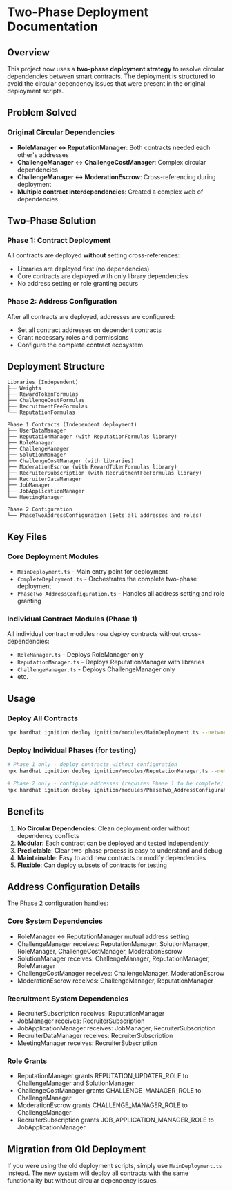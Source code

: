 # Two-Phase Deployment Documentation

## Overview

This project now uses a **two-phase deployment strategy** to resolve circular dependencies between smart contracts. The deployment is structured to avoid the circular dependency issues that were present in the original deployment scripts.

## Problem Solved

### Original Circular Dependencies
- **RoleManager ↔ ReputationManager**: Both contracts needed each other's addresses
- **ChallengeManager ↔ ChallengeCostManager**: Complex circular dependencies 
- **ChallengeManager ↔ ModerationEscrow**: Cross-referencing during deployment
- **Multiple contract interdependencies**: Created a complex web of dependencies

## Two-Phase Solution

### Phase 1: Contract Deployment
All contracts are deployed **without** setting cross-references:
- Libraries are deployed first (no dependencies)
- Core contracts are deployed with only library dependencies
- No address setting or role granting occurs

### Phase 2: Address Configuration
After all contracts are deployed, addresses are configured:
- Set all contract addresses on dependent contracts
- Grant necessary roles and permissions
- Configure the complete contract ecosystem

## Deployment Structure

```
Libraries (Independent)
├── Weights
├── RewardTokenFormulas  
├── ChallengeCostFormulas
├── RecruitmentFeeFormulas
└── ReputationFormulas

Phase 1 Contracts (Independent deployment)
├── UserDataManager
├── ReputationManager (with ReputationFormulas library)
├── RoleManager
├── ChallengeManager
├── SolutionManager
├── ChallengeCostManager (with libraries)
├── ModerationEscrow (with RewardTokenFormulas library)
├── RecruiterSubscription (with RecruitmentFeeFormulas library)
├── RecruiterDataManager
├── JobManager
├── JobApplicationManager
└── MeetingManager

Phase 2 Configuration
└── PhaseTwoAddressConfiguration (Sets all addresses and roles)
```

## Key Files

### Core Deployment Modules
- `MainDeployment.ts` - Main entry point for deployment
- `CompleteDeployment.ts` - Orchestrates the complete two-phase deployment
- `PhaseTwo_AddressConfiguration.ts` - Handles all address setting and role granting

### Individual Contract Modules (Phase 1)
All individual contract modules now deploy contracts without cross-dependencies:
- `RoleManager.ts` - Deploys RoleManager only
- `ReputationManager.ts` - Deploys ReputationManager with libraries
- `ChallengeManager.ts` - Deploys ChallengeManager only
- etc.

## Usage

### Deploy All Contracts
```bash
npx hardhat ignition deploy ignition/modules/MainDeployment.ts --network <network>
```

### Deploy Individual Phases (for testing)
```bash
# Phase 1 only - deploy contracts without configuration
npx hardhat ignition deploy ignition/modules/ReputationManager.ts --network <network>

# Phase 2 only - configure addresses (requires Phase 1 to be complete)
npx hardhat ignition deploy ignition/modules/PhaseTwo_AddressConfiguration.ts --network <network>
```

## Benefits

1. **No Circular Dependencies**: Clean deployment order without dependency conflicts
2. **Modular**: Each contract can be deployed and tested independently
3. **Predictable**: Clear two-phase process is easy to understand and debug
4. **Maintainable**: Easy to add new contracts or modify dependencies
5. **Flexible**: Can deploy subsets of contracts for testing

## Address Configuration Details

The Phase 2 configuration handles:

### Core System Dependencies
- RoleManager ↔ ReputationManager mutual address setting
- ChallengeManager receives: ReputationManager, SolutionManager, RoleManager, ChallengeCostManager, ModerationEscrow
- SolutionManager receives: ChallengeManager, ReputationManager, RoleManager
- ChallengeCostManager receives: ChallengeManager, ModerationEscrow
- ModerationEscrow receives: ChallengeManager, ReputationManager

### Recruitment System Dependencies  
- RecruiterSubscription receives: ReputationManager
- JobManager receives: RecruiterSubscription
- JobApplicationManager receives: JobManager, RecruiterSubscription
- RecruiterDataManager receives: RecruiterSubscription
- MeetingManager receives: RecruiterSubscription

### Role Grants
- ReputationManager grants REPUTATION_UPDATER_ROLE to ChallengeManager and SolutionManager
- ChallengeCostManager grants CHALLENGE_MANAGER_ROLE to ChallengeManager
- ModerationEscrow grants CHALLENGE_MANAGER_ROLE to ChallengeManager
- RecruiterSubscription grants JOB_APPLICATION_MANAGER_ROLE to JobApplicationManager

## Migration from Old Deployment

If you were using the old deployment scripts, simply use `MainDeployment.ts` instead. The new system will deploy all contracts with the same functionality but without circular dependency issues.
